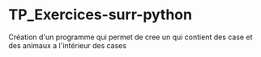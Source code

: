 # TP_Exercices-surr-python
Création d'un programme qui permet de cree un qui contient des case et des animaux a l'intérieur des cases
